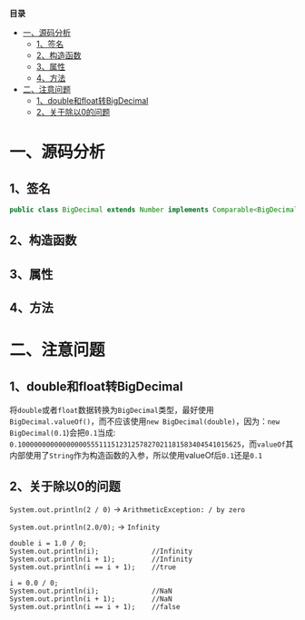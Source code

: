 <!-- START doctoc generated TOC please keep comment here to allow auto update -->
<!-- DON'T EDIT THIS SECTION, INSTEAD RE-RUN doctoc TO UPDATE -->
**目录**

- [一、源码分析](#%E4%B8%80%E6%BA%90%E7%A0%81%E5%88%86%E6%9E%90)
  - [1、签名](#1%E7%AD%BE%E5%90%8D)
  - [2、构造函数](#2%E6%9E%84%E9%80%A0%E5%87%BD%E6%95%B0)
  - [3、属性](#3%E5%B1%9E%E6%80%A7)
  - [4、方法](#4%E6%96%B9%E6%B3%95)
- [二、注意问题](#%E4%BA%8C%E6%B3%A8%E6%84%8F%E9%97%AE%E9%A2%98)
  - [1、double和float转BigDecimal](#1double%E5%92%8Cfloat%E8%BD%ACbigdecimal)
  - [2、关于除以0的问题](#2%E5%85%B3%E4%BA%8E%E9%99%A4%E4%BB%A50%E7%9A%84%E9%97%AE%E9%A2%98)

<!-- END doctoc generated TOC please keep comment here to allow auto update -->


# 一、源码分析

## 1、签名

```java
public class BigDecimal extends Number implements Comparable<BigDecimal>
```

## 2、构造函数

## 3、属性

## 4、方法

# 二、注意问题

## 1、double和float转BigDecimal

将`double`或者`float`数据转换为`BigDecimal`类型，最好使用`BigDecimal.valueOf()`，而不应该使用`new BigDecimal(double)`，因为：`new BigDecimal(0.1`)会把`0.1`当成: `0.1000000000000000055511151231257827021181583404541015625`，而`valueOf`其内部使用了`String`作为构造函数的入参，所以使用valueOf后`0.1`还是`0.1`

## 2、关于除以0的问题

`System.out.println(2 / 0)`  -> `ArithmeticException: / by zero`

`System.out.println(2.0/0);` -> `Infinity`
```
double i = 1.0 / 0;                
System.out.println(i);             //Infinity
System.out.println(i + 1);         //Infinity
System.out.println(i == i + 1);    //true
 
i = 0.0 / 0;
System.out.println(i);             //NaN
System.out.println(i + 1);         //NaN
System.out.println(i == i + 1);    //false
```
  